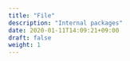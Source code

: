 ```yaml
---
title: "File"
description: "Internal packages"
date: 2020-01-11T14:09:21+09:00
draft: false
weight: 1
---
```

